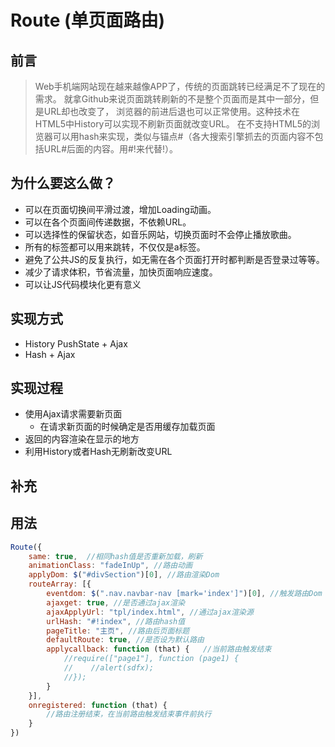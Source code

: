 # Route (单页面路由)

## 前言
> Web手机端网站现在越来越像APP了，传统的页面跳转已经满足不了现在的需求。
就拿Github来说页面跳转刷新的不是整个页面而是其中一部分，但是URL却也改变了，
浏览器的前进后退也可以正常使用。这种技术在HTML5中History可以实现不刷新页面就改变URL。
在不支持HTML5的浏览器可以用hash来实现，类似与锚点#（各大搜索引擎抓去的页面内容不包括URL#后面的内容。用#!来代替!）。

## 为什么要这么做？
- 可以在页面切换间平滑过渡，增加Loading动画。
- 可以在各个页面间传递数据，不依赖URL。
- 可以选择性的保留状态，如音乐网站，切换页面时不会停止播放歌曲。
- 所有的标签都可以用来跳转，不仅仅是a标签。
- 避免了公共JS的反复执行，如无需在各个页面打开时都判断是否登录过等等。
- 减少了请求体积，节省流量，加快页面响应速度。
- 可以让JS代码模块化更有意义

## 实现方式
- History PushState + Ajax
- Hash + Ajax

## 实现过程
- 使用Ajax请求需要新页面
    - 在请求新页面的时候确定是否用缓存加载页面
- 返回的内容渲染在显示的地方
- 利用History或者Hash无刷新改变URL

## 补充

## 用法

``` javascript
Route({
    same: true,  //相同hash值是否重新加载，刷新
    animationClass: "fadeInUp", //路由动画
    applyDom: $("#divSection")[0], //路由渲染Dom
    routeArray: [{
        eventdom: $(".nav.navbar-nav [mark='index']")[0], //触发路由Dom
        ajaxget: true, //是否通过ajax渲染
        ajaxApplyUrl: "tpl/index.html", //通过ajax渲染源
        urlHash: "#!index", //路由hash值
        pageTitle: "主页", //路由后页面标题
        defaultRoute: true, //是否设为默认路由
        applycallback: function (that) {   //当前路由触发结束             
            //require(["page1"], function (page1) {
            //    //alert(sdfx);
            //});
        }
    }],
    onregistered: function (that) {
    	//路由注册结束，在当前路由触发结束事件前执行
    }
})
```
